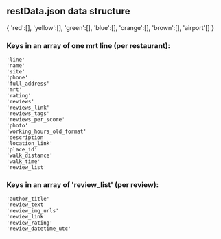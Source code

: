 ## restData.json data structure

{
	'red':[],
	'yellow':[],
	'green':[],
	'blue':[],
	'orange':[],
	'brown':[],
	'airport'[]	
}

### Keys in an array of one mrt line (per restaurant):
	'line'
	'name'
	'site'
	'phone'
	'full_address'
	'mrt'
	'rating'
	'reviews'
	'reviews_link'
	'reviews_tags'
	'reviews_per_score'
	'photo'
	'working_hours_old_format'
	'description'
	'location_link'
	'place_id'
	'walk_distance'
	'walk_time'
	'review_list'

### Keys in an array of 'review_list' (per review):
	'author_title'
	'review_text'
	'review_img_urls'
	'review_link'
	'review_rating'
	'review_datetime_utc'